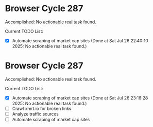 # Browser Cycle 287

Accomplished: No actionable real task found.

Current TODO List:

- [x] Automate scraping of market cap sites  (Done at Sat Jul 26 22:40:10 2025: No actionable real task found.)

# Browser Cycle 287

Accomplished: No actionable real task found.

Current TODO List:

- [x] Automate scraping of market cap sites  (Done at Sat Jul 26 23:16:28 2025: No actionable real task found.)
- [ ] Crawl xmrt.io for broken links
- [ ] Analyze traffic sources
- [ ] Automate scraping of market cap sites